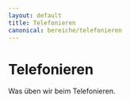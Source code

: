 ```yaml
---
layout: default
title: Telefonieren
canonical: bereiche/telefonieren
---
```

# Telefonieren

Was üben wir beim Telefonieren.
